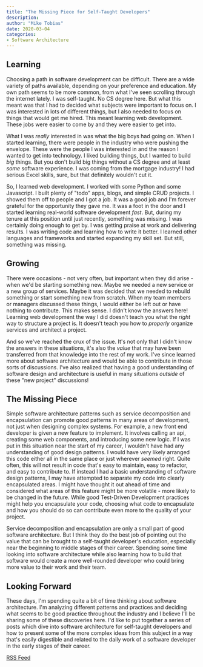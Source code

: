 ```yaml
---
title: "The Missing Piece for Self-Taught Developers"
description: 
author: "Mike Tobias"
date: 2020-03-04
categories:
- Software Architecture
---
```



## Learning

Choosing a path in software development can be difficult. There are a wide variety of paths available, depending on your preference and education. My own path seems to be more common, from what I've seen scrolling through the internet lately. I was self-taught. No CS degree here. But what this meant was that I had to decided what subjects were important to focus on. I was interested in lots of different things, but I also needed to focus on things that would get me hired. This meant learning web development. These jobs were easier to come by and they were easier to get into.

What I was _really_ interested in was what the big boys had going on. When I started learning, there were people in the industry who were pushing the envelope.  These were the people I was interested in and the reason I wanted to get into technology. I liked building things, but I wanted to build _big_ things. But you don't build big things without a CS degree and at least _some_ software experience. I was coming from the mortgage industry! I had serious Excel skills, sure, but that definitely wouldn't cut it.

So, I learned web development. I worked with some Python and some Javascript.  I built plenty of "todo" apps, blogs, and simple CRUD projects. I showed them off to people and I got a job. It was a good job and I'm forever grateful for the opportunity they gave me. It was a foot in the door and I started learning real-world software development _fast_. But, during my tenure at this position until just recently, something was missing. I was certainly doing enough to get by. I was getting praise at work and delivering results. I was writing code and learning how to write it better. I learned other languages and frameworks and started expanding my skill set. But still, something was missing.

## Growing

There were occasions - not very often, but important when they did arise - when we'd be starting something new. Maybe we needed a new service or a new group of services. Maybe it was decided that we needed to rebuild something or start something new from scratch. When my team members or managers discussed these things, I would either be left out or have nothing to contribute. This makes sense. I didn't know the answers here! Learning web development the way I did doesn't teach you what the _right_ way to structure a project is. It doesn't teach you how to _properly_ organize services and architect a project.

And so we've reached the crux of the issue. It's not only that I didn't know the answers in these situations, it's also the _value_ that may have been transferred from that knowledge into the rest of my work. I've since learned more about software architecture and would be able to contribute in those sorts of discussions. I've also realized that having a good understanding of software design and architecture is useful in many situations _outside_ of these "new project" discussions!

## The Missing Piece

Simple software architecture patterns such as service decomposition and encapsulation can promote good patterns in many areas of development, not just when designing complex systems. For example, a new front end developer is given a new feature to implement. It involves calling an api, creating some web components, and introducing some new logic. If I was put in this situation near the start of my career, I wouldn't have had any understanding of good design patterns. I would have very likely arranged this code either all in the same place or just wherever _seemed_ right. Quite often, this will not result in code that's easy to maintain, easy to refactor, and easy to contribute to. If instead I had a basic understanding of software design patterns, I may have attempted to separate my code into clearly encapsulated areas. I might have thought it out ahead of time and considered what areas of this feature might be more volatile - more likely to be changed in the future. While good Test-Driven Development practices might help you encapsulate your code, choosing what code to encapsulate and how you should do so can contribute even more to the quality of your project.

Service decomposition and encapsulation are only a small part of good software architecture. But I think they do the best job of pointing out the value that can be brought to a self-taught developer's education, especially near the beginning to middle stages of their career. Spending some time looking into software architecture while also learning how to build that software would create a more well-rounded developer who could bring more value to their work and their team.

## Looking Forward

These days, I'm spending quite a bit of time thinking about software architecture. I'm analyzing different patterns and practices and deciding what seems to be good practice throughout the industry and I believe I'll be sharing some of these discoveries here.  I'd like to put together a series of posts which dive into software architecture for self-taught developers and how to present some of the more complex ideas from this subject in a way that's easily digestible and related to the daily work of a software developer in the early stages of their career.

[RSS Feed](https://mikectobias.com/index.xml)

